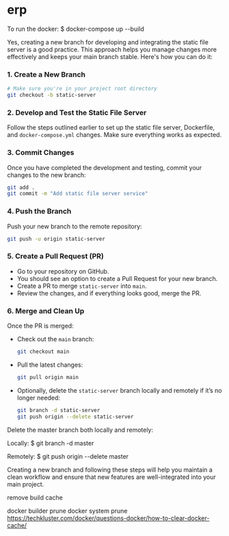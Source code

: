 # erp

To run the docker:
$ docker-compose up --build


Yes, creating a new branch for developing and integrating the static file server is a good practice. This approach helps you manage changes more effectively and keeps your main branch stable. Here's how you can do it:

### 1. **Create a New Branch**

```bash
# Make sure you're in your project root directory
git checkout -b static-server
```

### 2. **Develop and Test the Static File Server**

Follow the steps outlined earlier to set up the static file server, Dockerfile, and `docker-compose.yml` changes. Make sure everything works as expected.

### 3. **Commit Changes**

Once you have completed the development and testing, commit your changes to the new branch:

```bash
git add .
git commit -m "Add static file server service"
```

### 4. **Push the Branch**

Push your new branch to the remote repository:

```bash
git push -u origin static-server
```

### 5. **Create a Pull Request (PR)**

- Go to your repository on GitHub.
- You should see an option to create a Pull Request for your new branch.
- Create a PR to merge `static-server` into `main`.
- Review the changes, and if everything looks good, merge the PR.

### 6. **Merge and Clean Up**

Once the PR is merged:

- Check out the `main` branch:

  ```bash
  git checkout main
  ```

- Pull the latest changes:

  ```bash
  git pull origin main
  ```

- Optionally, delete the `static-server` branch locally and remotely if it’s no longer needed:

  ```bash
  git branch -d static-server
  git push origin --delete static-server
  ```

Delete the master branch both locally and remotely:

Locally:
$ git branch -d master

Remotely:
$ git push origin --delete master

Creating a new branch and following these steps will help you maintain a clean workflow and ensure that new features are well-integrated into your main project.

remove build cache

docker builder prune
docker system prune
https://techkluster.com/docker/questions-docker/how-to-clear-docker-cache/